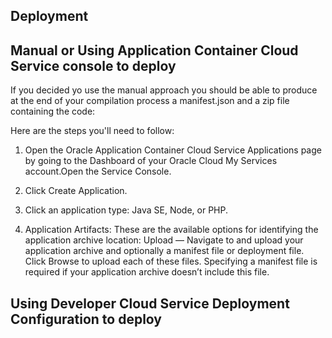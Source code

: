 ## Deployment ##




## Manual or Using Application Container Cloud Service console to deploy ##
If you decided yo use the manual approach you should be able to produce at the end of your compilation process a manifest.json and a zip file containing the code:

Here are the steps you'll need to follow:

1) Open the Oracle Application Container Cloud Service Applications page by going to the Dashboard of your Oracle Cloud My Services account.Open the Service Console.

2) Click Create Application.


3) Click an application type: Java SE, Node, or PHP.
4) Application Artifacts: These are the available options for identifying the application archive location:
Upload — Navigate to and upload your application archive and optionally a manifest file or deployment file. Click Browse to upload each of these files. Specifying a manifest file is required if your application archive doesn’t include this file.






## Using Developer Cloud Service Deployment Configuration to deploy ##
